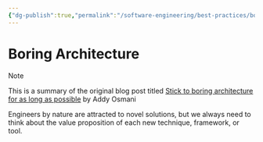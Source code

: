 ```yaml
---
{"dg-publish":true,"permalink":"/software-engineering/best-practices/boring-architecture/","tags":["code/best_practices"],"created":"2023-09-11T18:05:43.606-05:00","updated":"2023-09-19T08:07:13.246-05:00"}
---
```


# Boring Architecture

> [!NOTE]
> This is a summary of the original blog post titled [Stick to boring architecture for as long as possible](https://addyosmani.com/blog/boring-architecture/) by Addy Osmani 

Engineers by nature are attracted to novel solutions, but we always need to think about the value proposition of each new technique, framework, or tool.